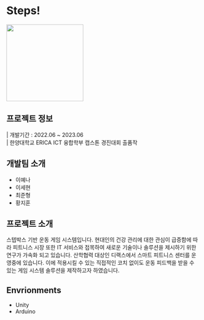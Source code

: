 # Steps!

<img src = "https://github.com/Junhyung-Choi/CapstoneGame/assets/50592308/e00be0a1-f304-4aba-ae6e-54a16c810e9f"  width="200">

## 프로젝트 정보
| 개발기간 : 2022.06 ~ 2023.06 </br> | 한양대학교 ERICA ICT 융합학부 캡스톤 경진대회 출품작 

## 개발팀 소개
- 이예나
- 이세현
- 최준형
- 황지훈

## 프로젝트 소개
스텝박스 기반 운동 게임 시스템입니다. 
현대인의 건강 관리에 대한 관심이 급증함에 따라 피트니스 시장 또한 IT 서비스와 접목하여 새로운 기술이나 솔루션을 제시하기 위한 연구가 가속화 되고 있습니다.
산학협력 대상인 디랙스에서 스마트 피트니스 센터를 운영중에 있습니다. 
이에 적용시킬 수 있는 직접적인 코치 없이도 운동 피드백을 받을 수 있는 게임 시스템 솔루션을 제작하고자 하였습니다.


## Envrionments
- Unity
- Arduino
